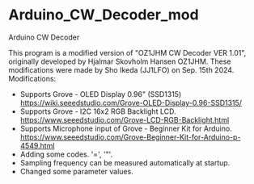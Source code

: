 # Arduino_CW_Decoder_mod
 Arduino CW Decoder

This program is a modified version of "OZ1JHM CW Decoder VER 1.01", 
originally developed by Hjalmar Skovholm Hansen OZ1JHM.
These modifications were made by Sho Ikeda (JJ1LFO) on Sep. 15th 2024.
Modifications: 

- Supports Grove - OLED Display 0.96" (SSD1315) 
							https://wiki.seeedstudio.com/Grove-OLED-Display-0.96-SSD1315/
- Supports Grove - I2C 16x2 RGB Backlight LCD.
							https://www.seeedstudio.com/Grove-LCD-RGB-Backlight.html
- Supports Microphone input of Grove - Beginner Kit for Arduino.
					https://www.seeedstudio.com/Grove-Beginner-Kit-for-Arduino-p-4549.html
- Adding some codes. '=', '"'.
- Sampling frequency can be measured automatically at startup.
- Changed some parameter values.



